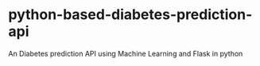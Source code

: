 # python-based-diabetes-prediction-api
An Diabetes prediction API using Machine Learning and Flask in python
